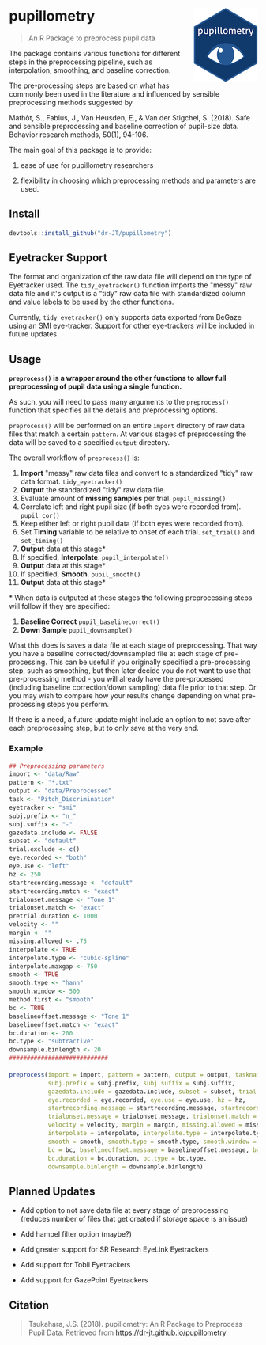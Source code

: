 # pupillometry <img src = "man/figures/logo_small.png" align = "right" />

> An R Package to preprocess pupil data

The package contains various functions for different steps in the preprocessing pipeline, such as interpolation, smoothing, and baseline correction.

The pre-processing steps are based on what has commonly been used in the literature and influenced by sensible preprocessing methods suggested by

Mathôt, S., Fabius, J., Van Heusden, E., & Van der Stigchel, S. (2018). Safe and sensible preprocessing and baseline correction of pupil-size data. Behavior research methods, 50(1), 94-106.

The main goal of this package is to provide:

1) ease of use for pupillometry researchers

2) flexibility in choosing which preprocessing methods and parameters are used. 

## Install

```r
devtools::install_github("dr-JT/pupillometry")
```

## Eyetracker Support

The format and organization of the raw data file will depend on the type of Eyetracker used. The `tidy_eyetracker()` function imports the "messy" raw data file and it's output is a "tidy" raw data file with standardized column and value labels to be used by the other functions. 

Currently, `tidy_eyetracker()` only supports data exported from BeGaze using an SMI eye-tracker. Support for other eye-trackers will be included in future updates.

## Usage

**`preprocess()` is a wrapper around the other functions to allow full preprocessing of pupil data using a single function.**

As such, you will need to pass many arguments to the `preprocess()` function that specifies all the details and preprocessing options.

`preprocess()` will be performed on an entire `import` directory of raw data files that match a certain `pattern`. At various stages of preprocessing the data will be saved to a specified `output` directory.

The overall workflow of `preprocess()` is:

1. **Import** "messy" raw data files and convert to a standardized "tidy" raw data format. `tidy_eyetracker()`
2. **Output** the standardized "tidy" raw data file.
3. Evaluate amount of **missing samples** per trial. `pupil_missing()`
4. Correlate left and right pupil size (if both eyes were recorded from). `pupil_cor()`
5. Keep either left or right pupil data (if both eyes were recorded from).
6. Set **Timing** variable to be relative to onset of each trial. `set_trial()` and `set_timing()`
7. **Output** data at this stage*
8. If specified, **Interpolate**. `pupil_interpolate()`
9. **Output** data at this stage*
10. If specified, **Smooth**. `pupil_smooth()`
11. **Output** data at this stage*

\* When data is outputed at these stages the following preprocessing steps will follow if they are specified:
1. **Baseline Correct** `pupil_baselinecorrect()`
2. **Down Sample** `pupil_downsample()`

What this does is saves a data file at each stage of preprocessing. That way you have a baseline corrected/downsampled file at each stage of pre-processing. This can be useful if you originally specified a pre-processing step, such as smoothing, but then later decide you do not want to use that pre-processing method - you will already have the pre-processed (including baseline correction/down sampling) data file prior to that step. Or you may wish to compare how your results change depending on what pre-processing steps you perform.

If there is a need, a future update might include an option to not save after each preprocessing step, but to only save at the very end.

### Example
```r
## Preprocessing parameters
import <- "data/Raw"
pattern <- "*.txt"
output <- "data/Preprocessed"
task <- "Pitch_Discrimination"
eyetracker <- "smi"
subj.prefix <- "n_"
subj.suffix <- "-"
gazedata.include <- FALSE
subset <- "default"
trial.exclude <- c()
eye.recorded <- "both"
eye.use <- "left"
hz <- 250
startrecording.message <- "default"
startrecording.match <- "exact"
trialonset.message <- "Tone 1" 
trialonset.match <- "exact"
pretrial.duration <- 1000
velocity <- ""
margin <- ""
missing.allowed <- .75
interpolate <- TRUE
interpolate.type <- "cubic-spline"
interpolate.maxgap <- 750
smooth <- TRUE
smooth.type <- "hann"
smooth.window <- 500
method.first <- "smooth"
bc <- TRUE
baselineoffset.message <- "Tone 1"
baselineoffset.match <- "exact"
bc.duration <- 200
bc.type <- "subtractive"
downsample.binlength <- 20
############################

preprocess(import = import, pattern = pattern, output = output, taskname = task, eyetracker = eyetracker,
           subj.prefix = subj.prefix, subj.suffix = subj.suffix,
           gazedata.include = gazedata.include, subset = subset, trial.exclude = trial.exclude,
           eye.recorded = eye.recorded, eye.use = eye.use, hz = hz,
           startrecording.message = startrecording.message, startrecording.match = startrecording.match,
           trialonset.message = trialonset.message, trialonset.match = trialonset.match, pretrial.duration = pretrial.duration,
           velocity = velocity, margin = margin, missing.allowed = missing.allowed,
           interpolate = interpolate, interpolate.type = interpolate.type, interpolate.maxgap = interpolate.maxgap,
           smooth = smooth, smooth.type = smooth.type, smooth.window = smooth.window, method.first = method.first,
           bc = bc, baselineoffset.message = baselineoffset.message, baselineoffset.match = baselineoffset.match,
           bc.duration = bc.duration, bc.type = bc.type,
           downsample.binlength = downsample.binlength)
```

## Planned Updates

* Add option to not save data file at every stage of preprocessing (reduces number of files that get created if storage space is an issue)

* Add hampel filter option (maybe?)

* Add greater support for SR Research EyeLink Eyetrackers

* Add support for Tobii Eyetrackers

* Add support for GazePoint Eyetrackers

## Citation

> Tsukahara, J.S. (2018). pupillometry: An R Package to Preprocess Pupil Data. Retrieved from https://dr-jt.github.io/pupillometry
